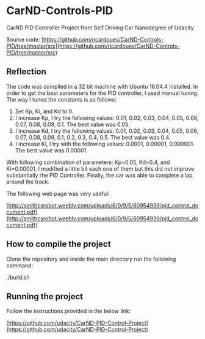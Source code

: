 # CarND-Controls-PID
CarND PID Controller Project from Self Driving Car Nanodegree of Udacity 

Source code: [https://github.com/ricardoues/CarND-Controls-PID/tree/master/src](https://github.com/ricardoues/CarND-Controls-PID/tree/master/src)

## Reflection 
The code was compiled in a 32 bit machine with Ubuntu 16.04.4 installed. In order to get the best parameters for the PID controller, I used manual tuning. The way I tuned the constants is as follows: 

1. Set Kp, Ki, and Kd to 0. 
2. I increase Kp, I try the following values: 0.01, 0.02, 0.03, 0.04, 0.05, 0.06, 0.07, 0.08, 0.09, 0.1. The best value was 0.05. 
3. I increase Kd, I try the following values: 0.01, 0.02, 0.03, 0.04, 0.05, 0.06, 0.07, 0.08, 0.09, 0.1, 0.2, 0.3, 0.4, 0.5. The best value was 0.4. 
4. I increase Ki, I try with the following values: 0.0001,  0.00001, 0.000001. The best value was 0.00001. 

With following combination of parameters: Kp=0.05, Kd=0.4, and Ki=0.00001, I modified a little bit each one of them but this did not improve substantially rhe PID Controller. Finally, the car was able to complete a lap around the track. 

The following web page was very useful: 

[http://smithcsrobot.weebly.com/uploads/6/0/9/5/60954939/pid_control_document.pdf](http://smithcsrobot.weebly.com/uploads/6/0/9/5/60954939/pid_control_document.pdf)

## How to compile the project
Clone the repository and inside the main directory run the following command:

./build.sh 

## Running the project 
Follow the instructions provided in the below link: 

[https://github.com/udacity/CarND-PID-Control-Project](https://github.com/udacity/CarND-PID-Control-Project)



